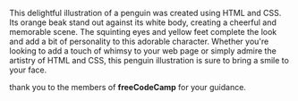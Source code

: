 This delightful illustration of a penguin was created using HTML and CSS. Its orange beak stand out against its white body, creating a cheerful and memorable scene. The squinting eyes and yellow feet complete the look and add a bit of personality to this adorable character. Whether you're looking to add a touch of whimsy to your web page or simply admire the artistry of HTML and CSS, this penguin illustration is sure to bring a smile to your face.

thank you to the members of <strong>freeCodeCamp</strong> for your guidance.

